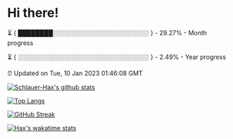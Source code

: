 # Hi there!

⏳ { ████████░░░░░░░░░░░░░░░░░░░░░░ } - 29.27% - Month progress

⏳ { ░░░░░░░░░░░░░░░░░░░░░░░░░░░░░░ } - 2.49% - Year progress

⏰ Updated on Tue, 10 Jan 2023 01:46:08 GMT


[![Schlauer-Hax's github stats](https://github-readme-stats.vercel.app/api?username=Schlauer-Hax&show_icons=true&theme=dark&count_private=true)](https://github.com/Schlauer-Hax)


[![Top Langs](https://github-readme-stats.vercel.app/api/top-langs/?username=Schlauer-Hax&layout=compact&theme=dark)](https://github.com/Schlauer-Hax?tab=repositories)

[![GitHub Streak](https://streak-stats.demolab.com?user=Schlauer-Hax&theme=dark)](https://git.io/streak-stats)

[![Hax's wakatime stats](https://github-readme-stats.vercel.app/api/wakatime?username=Hax&theme=dark)](https://wakatime.com/@Hax)

